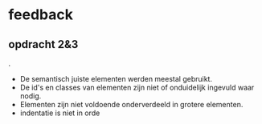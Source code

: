 # feedback

## opdracht 2&3

 . 
 - De semantisch juiste elementen werden meestal gebruikt.
 - De id's en classes van elementen zijn niet of onduidelijk ingevuld waar nodig.
 - Elementen zijn niet voldoende onderverdeeld in grotere elementen.
 - indentatie is niet in orde
 